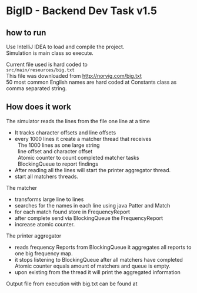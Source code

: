 # BigID - Backend Dev Task v1.5

## how to run 


Use IntelliJ IDEA to load and compile the project.<BR>
Simulation is main class so execute.

Current file used is hard coded to <br> 
`src/main/resources/big.txt` <br> 
This file was downloaded from   http://norvig.com/big.txt <br>
50 most common English names are hard coded at Constants class as comma separated string.<br>


## How does it work

The simulator reads the lines from the file one line at a time<br>
- It tracks character offsets and line offsets<br>
- every 1000 lines it create a matcher thread that receives <br>
  &nbsp;  The 1000 lines as one large string <br>
  &nbsp;  line offset and character offset<br>
  &nbsp;  Atomic counter to count completed matcher tasks<br>
  &nbsp;  BlockingQueue to report findings <br>
 - After reading all the lines will start  the printer aggregator thread.
 - start all matchers threads.


The matcher 

- transforms large line to lines
- searches for the names in each line using java Patter and Match
- for each match found store in FrequencyReport
- after complete send via BlockingQueue the FrequencyReport
- increase atomic counter.

The printer aggregator

- reads frequency Reports from BlockingQueue it aggregates all reports to one big frequency map.
- it stops listening to BlockingQueue after all matchers have completed Atomic counter equals amount of matchers and queue is empty.
- upon existing from the thread it will print the aggregated information 


Output file from execution with big.txt can be found at 









